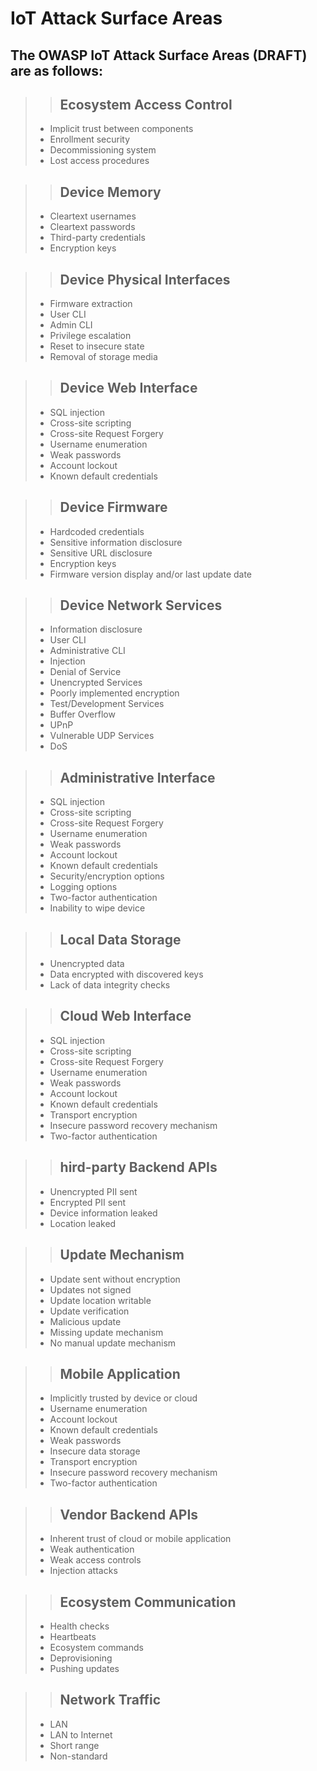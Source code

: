 # IoT Attack Surface Areas

## The OWASP IoT Attack Surface Areas (DRAFT) are as follows:

>> ## Ecosystem Access Control
>- Implicit trust between components
>- Enrollment security
>-  Decommissioning system
>-  Lost access procedures

>> ## Device Memory
>- Cleartext usernames
>- Cleartext passwords
>- Third-party credentials
>- Encryption keys

>> ## Device Physical Interfaces	
>- Firmware extraction
>- User CLI
>- Admin CLI
>- Privilege escalation
>- Reset to insecure state
>- Removal of storage media

>> ## Device Web Interface	
>- SQL injection
>- Cross-site scripting
>- Cross-site Request Forgery
>- Username enumeration
>- Weak passwords
>- Account lockout
>- Known default credentials

>> ## Device Firmware	
>- Hardcoded credentials
>- Sensitive information disclosure
>- Sensitive URL disclosure
>- Encryption keys
>- Firmware version display and/or last update date

>> ## Device Network Services
>- Information disclosure
>- User CLI
>- Administrative CLI
>- Injection
>- Denial of Service
>- Unencrypted Services
>- Poorly implemented encryption
>- Test/Development Services
>- Buffer Overflow
>- UPnP
>- Vulnerable UDP Services
>- DoS

>> ## Administrative Interface
>- SQL injection
>- Cross-site scripting
>- Cross-site Request Forgery
>- Username enumeration
>- Weak passwords
>- Account lockout
>- Known default credentials
>- Security/encryption options
>- Logging options
>- Two-factor authentication
>- Inability to wipe device

>> ## Local Data Storage
>- Unencrypted data
>- Data encrypted with discovered keys
>- Lack of data integrity checks

>> ## Cloud Web Interface
>- SQL injection
>- Cross-site scripting
>- Cross-site Request Forgery
>- Username enumeration
>- Weak passwords
>- Account lockout
>- Known default credentials
>- Transport encryption
>- Insecure password recovery mechanism
>- Two-factor authentication

>> ## hird-party Backend APIs
>- Unencrypted PII sent
>- Encrypted PII sent
>- Device information leaked
>- Location leaked

>> ## Update Mechanism	
>- Update sent without encryption
>- Updates not signed
>- Update location writable
>- Update verification
>- Malicious update
>- Missing update mechanism
>- No manual update mechanism

>> ## Mobile Application
>- Implicitly trusted by device or cloud
>- Username enumeration
>- Account lockout
>- Known default credentials
>- Weak passwords
>- Insecure data storage
>- Transport encryption
>- Insecure password recovery mechanism
>- Two-factor authentication

>> ## Vendor Backend APIs
>- Inherent trust of cloud or mobile application
>- Weak authentication
>- Weak access controls
>- Injection attacks

>> ## Ecosystem Communication
>- Health checks
>- Heartbeats
>- Ecosystem commands
>- Deprovisioning
>- Pushing updates

>> ## Network Traffic
>- LAN
>- LAN to Internet
>- Short range
>- Non-standard
